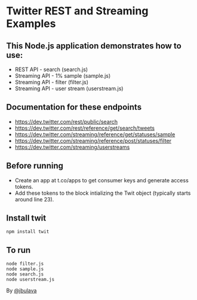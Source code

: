 Twitter REST and Streaming Examples
=========================

This Node.js application demonstrates how to use:
------------
 - REST API - search (search.js)
 - Streaming API - 1% sample (sample.js)
 - Streaming API - filter (filter.js)
 - Streaming API - user stream (userstream.js)

Documentation for these endpoints
------------
 - https://dev.twitter.com/rest/public/search
 - https://dev.twitter.com/rest/reference/get/search/tweets
 - https://dev.twitter.com/streaming/reference/get/statuses/sample
 - https://dev.twitter.com/streaming/reference/post/statuses/filter
 - https://dev.twitter.com/streaming/userstreams

Before running
------------
 - Create an app at t.co/apps to get consumer keys and generate access tokens.
 - Add these tokens to the block intializing the Twit object (typically starts around line 23).

Install twit
------------
	npm install twit 

To run
-----------
	node filter.js
	node sample.js
	node search.js
	node userstream.js

By [@jbulava](https://twitter.com/jbulava)
